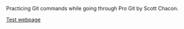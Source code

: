 Practicing Git commands while going through Pro Git by Scott Chacon.

<a href="http://ibratanov.github.io/gitest" target="_blank">Test webpage</a>
